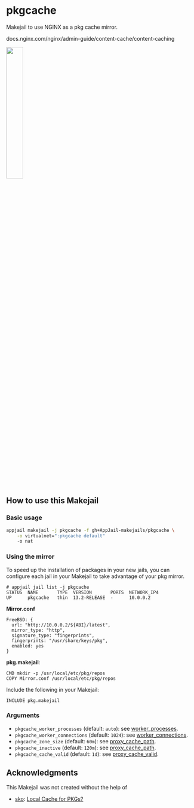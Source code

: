 # pkgcache

Makejail to use NGINX as a pkg cache mirror.

docs.nginx.com/nginx/admin-guide/content-cache/content-caching

<img src="https://cdn2.iconfinder.com/data/icons/whcompare-isometric-web-hosting-servers/50/database-cache-512.png" width="30%" height="auto" />

## How to use this Makejail

### Basic usage

```sh
appjail makejail -j pkgcache -f gh+AppJail-makejails/pkgcache \
	-o virtualnet=":pkgcache default" 	
	-o nat
```

### Using the mirror

To speed up the installation of packages in your new jails, you can configure each jail in your Makejail to take advantage of your pkg mirror.

```
# appjail jail list -j pkgcache
STATUS  NAME       TYPE  VERSION       PORTS  NETWORK_IP4
UP      pkgcache   thin  13.2-RELEASE  -      10.0.0.2
```

**Mirror.conf**

```
FreeBSD: {
  url: "http://10.0.0.2/${ABI}/latest",
  mirror_type: "http",
  signature_type: "fingerprints",
  fingerprints: "/usr/share/keys/pkg",
  enabled: yes
}
```

**pkg.makejail**:

```
CMD mkdir -p /usr/local/etc/pkg/repos
COPY Mirror.conf /usr/local/etc/pkg/repos
```

Include the following in your Makejail:

```
INCLUDE pkg.makejail
```

### Arguments

* `pkgcache_worker_processes` (default: `auto`): see [worker\_processes](https://nginx.org/en/docs/ngx_core_module.html#worker_processes).
* `pkgcache_worker_connections` (default: `1024`): see [worker\_connections](https://nginx.org/en/docs/ngx_core_module.html#worker_connections).
* `pkgcache_zone_size` (default: `60m`): see [proxy\_cache\_path](https://nginx.org/en/docs/http/ngx_http_proxy_module.html#proxy_cache_path).
* `pkgcache_inactive` (default: `120m`): see [proxy\_cache\_path](https://nginx.org/en/docs/http/ngx_http_proxy_module.html#proxy_cache_path).
* `pkgcache_cache_valid` (default: `1d`): see [proxy\_cache\_valid](https://nginx.org/en/docs/http/ngx_http_proxy_module.html#proxy_cache_valid).

## Acknowledgments

This Makejail was not created without the help of

* [sko](https://forums.freebsd.org/members/sko.49061/): [Local Cache for PKGs?](https://forums.freebsd.org/threads/local-cache-for-pkgs.60859/#post-365296)
